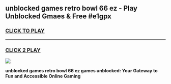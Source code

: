 
## unblocked games retro bowl 66 ez - Play Unblocked Gmaes & Free #e1gpx
<h3>
<a href="https://news.freeplayer.one?title=unblocked_games_retro_bowl_66_ez&ref=24F">CLICK TO PLAY</a></h3>
<hr>

<h3>
<a href="https://news.freeplayer.one?title=unblocked_games_retro_bowl_66_ez&ref=24F">CLICK 2 PLAY</a>
  
</h3>

<a href="https://news.freeplayer.one?title=unblocked_games_retro_bowl_66_ez&ref=24F/"><img src="https://clearcache.store/games.png"></a>


**unblocked games retro bowl 66 ez games unblocked: Your Gateway to Fun and Accessible Online Gaming**

